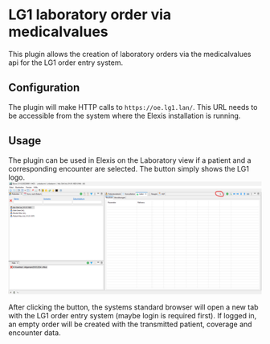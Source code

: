 # LG1 laboratory order via medicalvalues

This plugin allows the creation of laboratory orders via the medicalvalues api for the LG1 order entry system.

## Configuration

The plugin will make HTTP calls to `https://oe.lg1.lan/`.
This URL needs to be accessible from the system where the Elexis installation is running.

## Usage

The plugin can be used in Elexis on the Laboratory view if a patient and a corresponding encounter are selected.
The button simply shows the LG1 logo.
![img.png](rsc/docsPluginLocation.png)

After clicking the button, the systems standard browser will open a new tab with the LG1 order entry system (maybe login
is required first). If logged in, an empty order will be created with the transmitted patient, coverage and encounter data.
